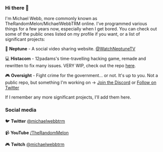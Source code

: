 ### Hi there 👋
I'm Michael Webb, more commonly known as TheRandomMelon/MichaelWebbTRM online. I've programmed various things for a few years now, especially when I get bored. You can check out some of the public ones listed on my profile if you want, or a list of significant projects:

🔵 **Neptune** - A social video sharing website. [@WatchNeptuneTV](https://twitter.com/WatchNeptuneTV)

💻 **Histacom** - 12padams's time-travelling hacking game, remade and rewritten to fix many issues. VERY WIP, check out the repo [here](https://github.com/TheRandomMelon/Histacom2).

🎮 **Oversight** - Fight crime for the government... or not. It's up to you. Not a public repo, but something I'm working on -> [Join the Discord](https://discord.gg/CeBBXWN) or [Follow on Twitter](https://twitter.com/Oversight_Game)

If I remember any more significant projects, I'll add them here.

### Social media
🐦 **Twitter** [@michaelwebbtrm](https://twitter.com/michaelwebbtrm)

📹 **YouTube** [/TheRandomMelon](https://youtube.com/TheRandomMelon)

🎮 **Twitch**  [@michaelwebbtrm](https://twitch.tv/michaelwebbtrm)

<!--
**TheRandomMelon/TheRandomMelon** is a ✨ _special_ ✨ repository because its `README.md` (this file) appears on your GitHub profile.

Here are some ideas to get you started:

- 🔭 I’m currently working on ...
- 🌱 I’m currently learning ...
- 👯 I’m looking to collaborate on ...
- 🤔 I’m looking for help with ...
- 💬 Ask me about ...
- 📫 How to reach me: ...
- 😄 Pronouns: ...
- ⚡ Fun fact: ...
-->
